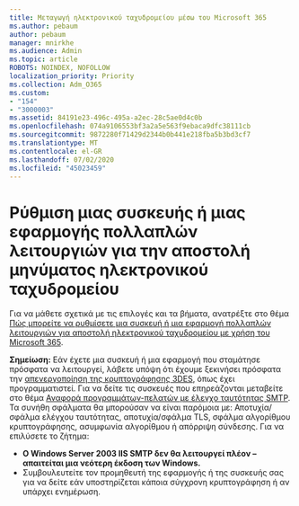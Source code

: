 ```yaml
---
title: Μεταγωγή ηλεκτρονικού ταχυδρομείου μέσω του Microsoft 365
ms.author: pebaum
author: pebaum
manager: mnirkhe
ms.audience: Admin
ms.topic: article
ROBOTS: NOINDEX, NOFOLLOW
localization_priority: Priority
ms.collection: Adm_O365
ms.custom:
- "154"
- "3000003"
ms.assetid: 84191e23-496c-495a-a2ec-28c5ae0d4c0b
ms.openlocfilehash: 074a9106553bf3a2a5e563f9ebaca9dfc38111cb
ms.sourcegitcommit: 9872280f71429d2344b0b441e218fba5b3bd3cf7
ms.translationtype: MT
ms.contentlocale: el-GR
ms.lasthandoff: 07/02/2020
ms.locfileid: "45023459"
---
```

# <a name="set-up-a-multifunction-device-or-application-to-send-email"></a>Ρύθμιση μιας συσκευής ή μιας εφαρμογής πολλαπλών λειτουργιών για την αποστολή μηνύματος ηλεκτρονικού ταχυδρομείου

Για να μάθετε σχετικά με τις επιλογές και τα βήματα, ανατρέξτε στο θέμα [Πώς μπορείτε να ρυθμίσετε μια συσκευή ή μια εφαρμογή πολλαπλών λειτουργιών για αποστολή ηλεκτρονικού ταχυδρομείου με χρήση του Microsoft 365](https://docs.microsoft.com/Exchange/mail-flow-best-practices/how-to-set-up-a-multifunction-device-or-application-to-send-email-using-microsoft-365-or-office-365).
  
**Σημείωση:** Εάν έχετε μια συσκευή ή μια εφαρμογή που σταμάτησε πρόσφατα να λειτουργεί, λάβετε υπόψη ότι έχουμε ξεκινήσει πρόσφατα την [απενεργοποίηση της κρυπτογράφησης 3DES](https://docs.microsoft.com/microsoft-365/compliance/technical-reference-details-about-encryption), όπως έχει προγραμματιστεί. Για να δείτε τις συσκευές που επηρεάζονται μεταβείτε στο θέμα [Αναφορά προγραμμάτων-πελατών με έλεγχο ταυτότητας SMTP](https://protection.office.com/mailflow/dashboard). Τα συνήθη σφάλματα θα μπορούσαν να είναι παρόμοια με: Αποτυχία/σφάλμα ελέγχου ταυτότητας, αποτυχία/σφάλμα TLS, σφάλμα αλγορίθμου κρυπτογράφησης, ασυμφωνία αλγορίθμου ή απόρριψη σύνδεσης. Για να επιλύσετε το ζήτημα:

 - **Ο Windows Server 2003 IIS SMTP δεν θα λειτουργεί πλέον – απαιτείται μια νεότερη έκδοση των Windows.**  
 - Συμβουλευτείτε τον προμηθευτή της εφαρμογής ή της συσκευής σας για να δείτε εάν υποστηρίζεται κάποια σύγχρονη κρυπτογράφηση ή αν υπάρχει ενημέρωση.
